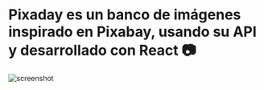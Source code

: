 <h1>Pixaday es un banco de imágenes inspirado en Pixabay, usando su API y desarrollado con React 📷</h1>

![screenshot](https://github.com/user-attachments/assets/4d0d1a98-49ef-42f8-8de3-b393fadb71fa)
